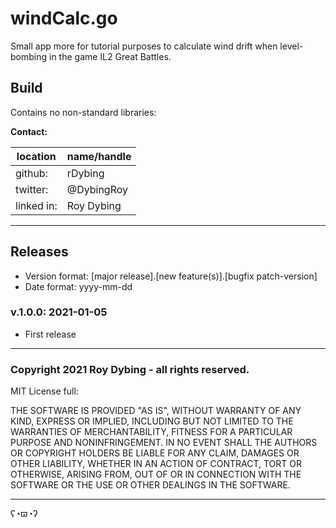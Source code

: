 # windCalc.go

Small app more for tutorial purposes to calculate wind drift when level-bombing in the game IL2 Great Battles.

## Build

Contains no non-standard libraries:

**Contact:**

location   | name/handle |
-----------|-------------|
github:    | rDybing     |
twitter:   | @DybingRoy  |
linked in: | Roy Dybing  |

---

## Releases

- Version format: [major release].[new feature(s)].[bugfix patch-version]
- Date format: yyyy-mm-dd

### v.1.0.0: 2021-01-05

- First release 

---

### Copyright 2021 Roy Dybing  - all rights reserved.

MIT License full:

THE SOFTWARE IS PROVIDED "AS IS", WITHOUT WARRANTY OF ANY KIND, EXPRESS OR 
IMPLIED, INCLUDING BUT NOT LIMITED TO THE WARRANTIES OF MERCHANTABILITY, 
FITNESS FOR A PARTICULAR PURPOSE AND NONINFRINGEMENT. IN NO EVENT SHALL THE 
AUTHORS OR COPYRIGHT HOLDERS BE LIABLE FOR ANY CLAIM, DAMAGES OR OTHER 
LIABILITY, WHETHER IN AN ACTION OF CONTRACT, TORT OR OTHERWISE, ARISING FROM, 
OUT OF OR IN CONNECTION WITH THE SOFTWARE OR THE USE OR OTHER DEALINGS IN THE 
SOFTWARE.

---

ʕ◔ϖ◔ʔ
